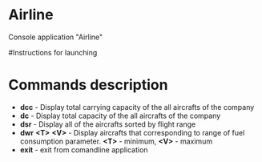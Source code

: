 # Airline
Console application "Airline" 

#Instructions for launching 

# Commands description
- __dcc__ - Display total carrying capacity of the all aircrafts of the company
- __dc__ - Display total capacity of the all aircrafts of the company
- __dsr__ - Display all of the aircrafts sorted by flight range
- __dwr__ __\<T\>__ __\<V\>__ - Display aircrafts that corresponding to range of fuel consumption parameter. __\<T\>__ - minimum, __\<V\>__ - maximum
- __exit__ - exit from comandline application
